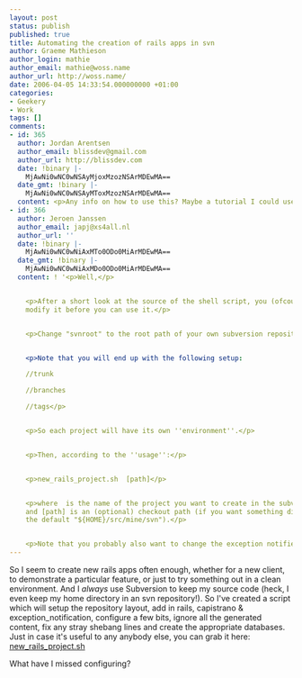 ```yaml
---
layout: post
status: publish
published: true
title: Automating the creation of rails apps in svn
author: Graeme Mathieson
author_login: mathie
author_email: mathie@woss.name
author_url: http://woss.name/
date: 2006-04-05 14:33:54.000000000 +01:00
categories:
- Geekery
- Work
tags: []
comments:
- id: 365
  author: Jordan Arentsen
  author_email: blissdev@gmail.com
  author_url: http://blissdev.com
  date: !binary |-
    MjAwNi0wNC0wNSAyMjoxMzozNSArMDEwMA==
  date_gmt: !binary |-
    MjAwNi0wNC0wNSAyMToxMzozNSArMDEwMA==
  content: <p>Any info on how to use this? Maybe a tutorial I could use?</p>
- id: 366
  author: Jeroen Janssen
  author_email: japj@xs4all.nl
  author_url: ''
  date: !binary |-
    MjAwNi0wNC0wNiAxMTo0ODo0MiArMDEwMA==
  date_gmt: !binary |-
    MjAwNi0wNC0wNiAxMDo0ODo0MiArMDEwMA==
  content: ! '<p>Well,</p>


    <p>After a short look at the source of the shell script, you (ofcourse) need to
    modify it before you can use it.</p>


    <p>Change "svnroot" to the root path of your own subversion repository (line 23).</p>


    <p>Note that you will end up with the following setup:

    //trunk

    //branches

    //tags</p>


    <p>So each project will have its own ''environment''.</p>


    <p>Then, according to the ''usage'':</p>


    <p>new_rails_project.sh  [path]</p>


    <p>where  is the name of the project you want to create in the subversion repository
    and [path] is an (optional) checkout path (if you want something different than
    the default "${HOME}/src/mine/svn").</p>


    <p>Note that you probably also want to change the exception notifier email addresses.</p>'
---
```

So I seem to create new rails apps often enough, whether for a new client, to demonstrate a particular feature, or just to try something out in a clean environment.  And I *always* use Subversion to keep my source code (heck, I even keep my home directory in an svn repository!).  So I've created a script which will setup the repository layout, add in rails, capistrano & exception\_notification, configure a few bits, ignore all the generated content, fix any stray shebang lines and create the appropriate databases.  Just in case it's useful to any anybody else, you can grab it here: [new\_rails\_project.sh](http://woss.name/dist/new_rails_project.sh)

What have I missed configuring?
